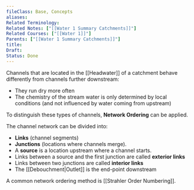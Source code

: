 ```yaml
---
fileClass: Base, Concepts
aliases: 
Related Terminology: 
Related Notes: ["[[Water 1 Summary Catchments]]"]
Related Courses: ["[[Water 1]]"]
Parents: ["[[Water 1 Summary Catchments]]"]
title: 
Draft: 
Status: Done
---
```

Channels that are located in the [[Headwater]] of a catchment behave differently from channels further downstream:
- They run dry more often
- The chemistry of the stream water is only determined by local conditions (and not influenced by water coming from upstream)

To distinguish these types of channels, **Network Ordering** can be applied. 

The channel network can be divided into:
- **Links** (channel segments) 
- **Junctions** (locations where channels merge). 
- A **source** is a location upstream where a channel starts. 
- Links between a source and the first junction are called **exterior links**
- Links between two junctions are called **interior links**
- The [[Debouchment|Outlet]] is the end-point downstream

A common network ordering method is [[Strahler Order Numbering]]. 